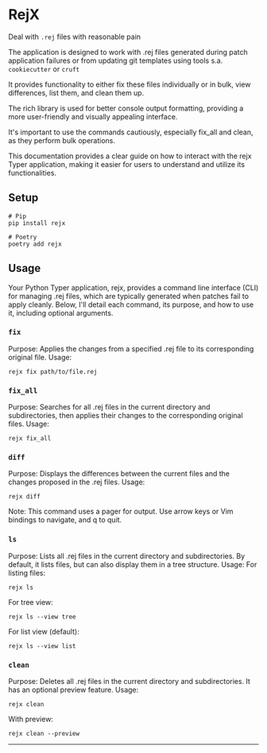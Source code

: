 # RejX

Deal with `.rej` files with reasonable pain

The application is designed to work with .rej files generated during patch application failures or from updating git templates using tools s.a. `cookiecutter` or `cruft`

It provides functionality to either fix these files individually or in bulk, view differences, list them, and clean them up.

The rich library is used for better console output formatting, providing a more user-friendly and visually appealing interface.

It's important to use the commands cautiously, especially fix_all and clean, as they perform bulk operations.

This documentation provides a clear guide on how to interact with the rejx Typer application, making it easier for users to understand and utilize its functionalities.

## Setup

```shell
# Pip
pip install rejx

# Poetry
poetry add rejx
```

## Usage

Your Python Typer application, rejx, provides a command line interface (CLI) for managing .rej files, which are typically generated when patches fail to apply cleanly. Below, I'll detail each command, its purpose, and how to use it, including optional arguments.

### `fix`

Purpose: Applies the changes from a specified .rej file to its corresponding original file.
Usage:

`rejx fix path/to/file.rej`

### `fix_all`

Purpose: Searches for all .rej files in the current directory and subdirectories, then applies their changes to the corresponding original files.
Usage:

`rejx fix_all`

### `diff`

Purpose: Displays the differences between the current files and the changes proposed in the .rej files.
Usage:

`rejx diff`

Note: This command uses a pager for output. Use arrow keys or Vim bindings to navigate, and q to quit.

### `ls`

Purpose: Lists all .rej files in the current directory and subdirectories. By default, it lists files, but can also display them in a tree structure.
Usage:
For listing files:

`rejx ls`

For tree view:

`rejx ls --view tree`

For list view (default):

`rejx ls --view list`

### `clean`

Purpose: Deletes all .rej files in the current directory and subdirectories. It has an optional preview feature.
Usage:

`rejx clean`

With preview:

`rejx clean --preview`

______________________________________________________________________
